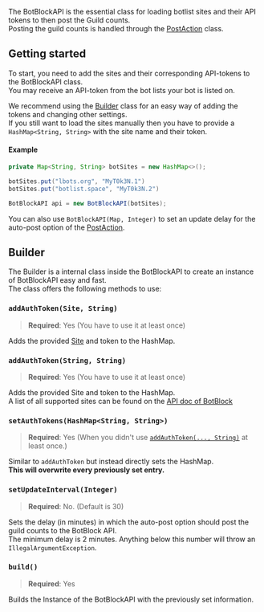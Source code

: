 [Site]: https://docs.botblock.org/JavaBotBlockAPI/org/botblock/javabotblockapi/Site.html  
[API]: https://botblock.org/api/docs#count

The BotBlockAPI is the essential class for loading botlist sites and their API tokens to then post the Guild counts.  
Posting the guild counts is handled through the [PostAction](../post/postaction) class.

## Getting started
To start, you need to add the sites and their corresponding API-tokens to the BotBlockAPI class.  
You may receive an API-token from the bot lists your bot is listed on.

We recommend using the [Builder](#builder) class for an easy way of adding the tokens and changing other settings.  
If you still want to load the sites manually then you have to provide a `HashMap<String, String>` with the site name and their token.

#### Example
```java
private Map<String, String> botSites = new HashMap<>();

botSites.put("lbots.org", "MyT0k3N.1")
botSites.put("botlist.space", "MyT0k3N.2")

BotBlockAPI api = new BotBlockAPI(botSites);
```

You can also use `BotBlockAPI(Map, Integer)` to set an update delay for the auto-post option of the [PostAction](../post/postaction).

## Builder
The Builder is a internal class inside the BotBlockAPI to create an instance of BotBlockAPI easy and fast.  
The class offers the following methods to use:

### `addAuthToken(Site, String)`
> **Required**: Yes (You have to use it at least once)

Adds the provided [Site] and token to the HashMap.

### `addAuthToken(String, String)`
> **Required**: Yes (You have to use it at least once)

Adds the provided Site and token to the HashMap.  
A list of all supported sites can be found on the [API doc of BotBlock][API]

### `setAuthTokens(HashMap<String, String>)`
> **Required**: Yes (When you didn't use [`addAuthToken(..., String)`](#addauthtokensite-string) at least once.)

Similar to `addAuthToken` but instead directly sets the HashMap.  
**This will overwrite every previously set entry.**

### `setUpdateInterval(Integer)`
> **Required**: No. (Default is 30)

Sets the delay (in minutes) in which the auto-post option should post the guild counts to the BotBlock API.  
The minimum delay is 2 minutes. Anything below this number will throw an `IllegalArgumentException`.

### `build()`
> **Required**: Yes

Builds the Instance of the BotBlockAPI with the previously set information.
